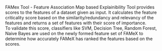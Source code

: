 FAMex Tool - Feature Association Map based Explainibility Tool provides scores to the features of a dataset given as input. 
It calculates the feature criticality score based on the similarity/redundancy and relevancy of the features and returns a set of features with their score of importance.  
To validate this score, classifiers like SVM, Decision Tree, Random Forest, Naive Bayes are used on the newly formed feature set of FAMeX to determine how accurately FAMeX has ranked the features based on the scores.
